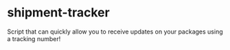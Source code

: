 # shipment-tracker
Script that can quickly allow you to receive updates on your packages using a tracking number!
